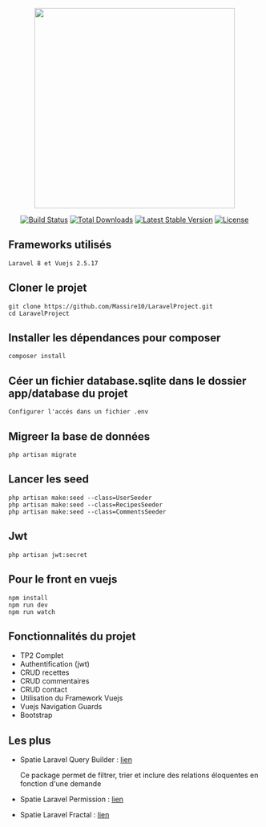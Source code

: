 <p align="center"><a href="https://laravel.com" target="_blank"><img src="https://raw.githubusercontent.com/laravel/art/master/logo-lockup/5%20SVG/2%20CMYK/1%20Full%20Color/laravel-logolockup-cmyk-red.svg" width="400"></a></p>

<p align="center">
<a href="https://travis-ci.org/laravel/framework"><img src="https://travis-ci.org/laravel/framework.svg" alt="Build Status"></a>
<a href="https://packagist.org/packages/laravel/framework"><img src="https://img.shields.io/packagist/dt/laravel/framework" alt="Total Downloads"></a>
<a href="https://packagist.org/packages/laravel/framework"><img src="https://img.shields.io/packagist/v/laravel/framework" alt="Latest Stable Version"></a>
<a href="https://packagist.org/packages/laravel/framework"><img src="https://img.shields.io/packagist/l/laravel/framework" alt="License"></a>
</p>

## Frameworks utilisés
    Laravel 8 et Vuejs 2.5.17
    
## Cloner le projet
    git clone https://github.com/Massire10/LaravelProject.git
    cd LaravelProject

## Installer les dépendances pour composer
    composer install

## Céer un fichier database.sqlite dans le dossier app/database du projet
    Configurer l'accés dans un fichier .env
    
## Migreer la base de données
    php artisan migrate

## Lancer les seed
    php artisan make:seed --class=UserSeeder
    php artisan make:seed --class=RecipesSeeder
    php artisan make:seed --class=CommentsSeeder

## Jwt
    php artisan jwt:secret

## Pour le front en vuejs
    npm install 
    npm run dev
    npm run watch

## Fonctionnalités du projet
* TP2 Complet
* Authentification (jwt)
* CRUD recettes
* CRUD commentaires
* CRUD contact
* Utilisation du Framework Vuejs
* Vuejs Navigation Guards
* Bootstrap

## Les plus

* Spatie Laravel Query Builder : <a href="https://github.com/spatie/laravel-query-builder" >lien</a>

    Ce package permet de filtrer, trier et inclure des relations éloquentes en fonction d'une demande
  

* Spatie Laravel Permission : <a href="https://github.com/spatie/laravel-permission" >lien</a>
* Spatie Laravel Fractal : <a href="https://github.com/spatie/laravel-fractal" >lien</a>


